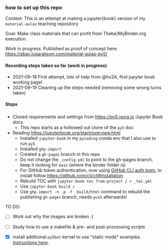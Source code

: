 ### how to set up this repo

Context: This is an attempt at making a jupyter{book} version of my `material-aulas` teaching repository

Goal: Make class materials that can profit from Thebe/MyBinder.org execution.

Work in progress. Published as proof of concept here: https://abav.lugaralgum.com/material-aulas-py5/

#### Recording steps taken so far (work in progress)

- 2021-09-18 First attempt, lots of help from @hx2A, first jupyter book working page!
- 2021-09-19 Cleaning up the steps needed (removing some wrong turns taken)

##### Steps

- Cloned requirements and settings from https://py5.ixora.io Jupyter Book docs
   - This repo starts as a hollowed out clone of the `py5` doc
- Reading https://jupyterbook.org/start/overview.html
   - Installed `jupyter-book` in my `pycoding` conda env that I also use to run `py5`
   - Installed `ghp-import`
   - Created a `gh-pages` branch in this repo
   - Do not change the `_config.yml` to point to the gh-pages branch, keep it looking for `main` (where the binder folder is)
   - For GitHub token authentication, now using [GitHub CLI auth login](https://cli.github.com/manual/gh_auth_login), to install follow https://github.com/cli/cli#installation
   - Rebuild TOC with `jupyter-book toc from-project / > _toc.yml`
   - Use `jupyter-book build /` 
   - Use `ghp-import -n -p -f _build/html` command to rebuild the publishing `gh-pages` branch, needs `push` afterwards!

TO DO:
   - [ ] Work out why the images are broken :(
   - [ ] Study how to use a makefile & pre- and post-processing scripts
   - [X] install additional `py5bot` kernel to use "static mode" examples. [Instructions here](https://py5.ixora.io/content/install.html#jupyter-notebook-kernels).
   
